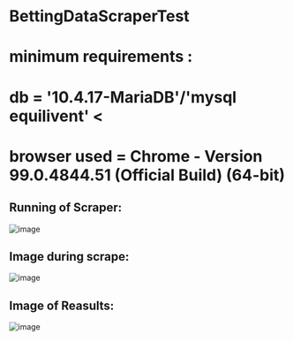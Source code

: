 # BettingDataScraperTest

# minimum requirements : 
  # db = '10.4.17-MariaDB'/'mysql equilivent' <
  # browser used = Chrome - Version 99.0.4844.51 (Official Build) (64-bit)
  
  
 ## Running of Scraper: 
   ![image](https://user-images.githubusercontent.com/65490793/158039489-c5053802-1836-4a0c-901e-418eaa704e0d.png)



 ## Image during scrape:
   ![image](https://user-images.githubusercontent.com/65490793/158039478-fe334b0e-0189-4810-8ba3-49b9c0f4f90d.png)


 ## Image of Reasults:
   ![image](https://user-images.githubusercontent.com/65490793/158039521-5d4501fe-baea-4953-9fac-b23279ad02ed.png)
